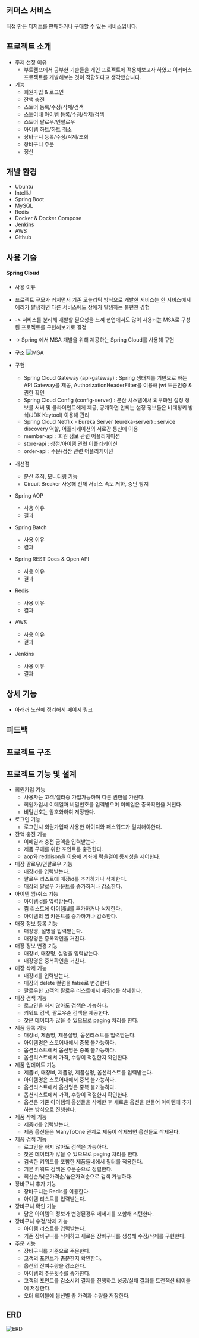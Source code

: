 ## 커머스 서비스
직접 만든 디저트를 판매하거나 구매할 수 있는 서비스입니다.

## 프로젝트 소개
- 주제 선정 이유 
  - 부트캠프에서 공부한 기술들을 개인 프로젝트에 적용해보고자 하였고 이커머스 프로젝트를 개발해보는 것이 적합하다고 생각했습니다.
- 기능
  - 회원가입 & 로그인
  - 잔액 충전 
  - 스토어 등록/수정/삭제/검색 
  - 스토어내 아이템 등록/수정/삭제/검색
  - 스토어 팔로우/언팔로우
  - 아이템 하트/하트 취소
  - 장바구니 등록/수정/삭제/조회
  - 장바구니 주문 
  - 정산 

## 개발 환경
- Ubuntu
- IntelliJ
- Spring Boot
- MySQL
- Redis
- Docker & Docker Compose
- Jenkins
- AWS
- Github

## 사용 기술 
    
#### Spring Cloud
- 사용 이유 
 - 프로젝트 규모가 커지면서 기존 모놀리틱 방식으로 개발한 서비스는 한 서비스에서 에러가 발생하면 다른 서비스에도 장애가 발생하는 불편한 경험
 - -> 서비스를 분리해 개발할 필요성을 느껴 현업에서도 많이 사용되는 MSA로 구성된 프로젝트를 구현해보기로 결정
 - -> Spring 에서 MSA 개발을 위해 제공하는 Spring Cloud를 사용해 구현
- 구조
![MSA](img/msa.png)

- 구현 
  - Spring Cloud Gateway (api-gateway) : Spring 생태계를 기반으로 하는 API Gateway를 제공, AuthorizationHeaderFilter를 이용해 jwt 토큰인증 & 권한 확인        
  - Spring Cloud Config (config-server) : 분산 시스템에서 외부화된 설정 정보를 서버 및 클라이언트에게 제공, 공개하면 안되는 설정 정보들은 비대칭키 방식(JDK Keytool) 이용해 관리
  - Spring Cloud Netflix - Eureka Server (eureka-server) : service discovery 역할, 어플리케이션의 서로간 통신에 이용      
  - member-api : 회원 정보 관련 어플리케이션   
  - store-api : 상점/아이템 관련 어플리케이션        
  - order-api : 주문/정산 관련 어플리케이션 

- 개선점 
  - 분산 추적, 모니터링 기능
  - Circuit Breaker 사용해 전체 서비스 속도 저하,  중단 방지 

- Spring AOP
  - 사용 이유
  - 결과
- Spring Batch
  - 사용 이유
  - 결과
- Spring REST Docs & Open API
  - 사용 이유
  - 결과
- Redis
  - 사용 이유
  - 결과
- AWS
  - 사용 이유
  - 결과
- Jenkins
  - 사용 이유
  - 결과

## 상세 기능
- 아래꺼 노션에 정리해서 페이지 링크

## 피드백 


## 프로젝트 구조

  
## 프로젝트 기능 및 설계
- 회원가입 기능
    - 사용자는 고객/셀러중 가입가능하며 다른 권한을 가진다.
    - 회원가입시 이메일과 비밀번호를 입력받으며 이메일은 중복확인을 거친다.
    - 비밀번호는 암호화하여 저장한다.
- 로그인 기능
    - 로그인시 회원가입때 사용한 아이디와 패스워드가 일치해야한다.
- 잔액 충전 기능
    - 이메일과 충전 금액을 입력받는다.
    - 제품 구매를 위한 포인트를 충전한다.
    - aop와 reddison을 이용해 계좌에 락을걸어 동시성을 제어한다.
- 매장 팔로우/언팔로우 기능
    - 매장id를 입력받는다.
    - 팔로우 리스트에 매장id를 추가하거나 삭제한다.
    - 매장의 팔로우 카운트를 증가하거나 감소한다.
- 아이템 찜/취소 기능
    - 아이템id를 입력받는다.
    - 찜 리스트에 아이템id를 추가하거나 삭제한다.
    - 아이템의 찜 카운트를 증가하거나 감소한다.
- 매장 정보 등록 기능
    - 매장명, 설명을 입력받는다.
    - 매장명은 중복확인을 거친다.
- 매장 정보 변경 기능
    - 매장id, 매장명, 설명을 입력받는다.
    - 매장명은 중복확인을 거친다.
- 매장 삭제 기능
    - 매장id를 입력받는다.
    - 매장의 delete 컬럼을 false로 변경한다.
    - 팔로우한 고객의 팔로우 리스트에서 매장id를 삭제한다.
- 매장 검색 기능
    - 로그인을 하지 않아도 검색은 가능하다.
    - 키워드 검색, 팔로우순 검색을 제공한다.
    - 찾은 데이터가 많을 수 있으므로 paging 처리를 한다.
- 제품 등록 기능
    - 매장id, 제품명, 제품설명, 옵션리스트를 입력받는다.
    - 아이템명은 스토어내에서 중복 불가능하다.
    - 옵션리스트에서 옵션명은 중복 불가능하다.
    - 옵션리스트에서 가격, 수량이 적절한지 확인한다.
- 제품 업데이트 기능
    - 제품id, 매장id, 제품명, 제품설명, 옵션리스트를 입력받는다.
    - 아이템명은 스토어내에서 중복 불가능하다.
    - 옵션리스트에서 옵션명은 중복 불가능하다.
    - 옵션리스트에서 가격, 수량이 적절한지 확인한다.
    - 옵션은 기존 아이템의 옵션들을 삭제한 후 새로운 옵션을 만들어 아이템에 추가하는 방식으로 진행한다.
- 제품 삭제 기능
    - 제품id를 입력받는다.
    - 제품 옵션들은 ManyToOne 관계로 제품이 삭제되면 옵션들도 삭제된다.
- 제품 검색 기능
    - 로그인을 하지 않아도 검색은 가능하다.
    - 찾은 데이터가 많을 수 있으므로 paging 처리를 한다.
    - 검색한 키워드를 포함한 제품들내에서 필터를 적용한다.
    - 기본 키워드 검색은 주문순으로 정렬한다.
    - 최신순/낮은가격순/높은가격순으로 검색 가능하다.
- 장바구니 추가 기능
    - 장바구니는 Redis를 이용한다.
    - 아이템 리스트를 입력받는다.
- 장바구니 확인 기능
    - 담은 아이템의 정보가 변경된경우 메세지를 포함해 리턴한다.
- 장바구니 수정/삭제 기능
    - 아이템 리스트를 입력받는다.
    - 기존 장바구니를 삭제하고 새로운 장바구니를 생성해 수정/삭제를 구현한다.
- 주문 기능
    - 장바구니를 기준으로 주문한다.
    - 고객의 포인트가 충분한지 확인한다.
    - 옵션의 잔여수량을 감소한다.
    - 아이템의 주문횟수를 증가한다.
    - 고객의 포인트를 감소시켜 결제를 진행하고 성공/실패 결과를 트랜잭션 테이블에 저장한다.
    - 오더 테이블에 옵션별 총 가격과 수량을 저장한다.
## ERD
![ERD](img/erd.png)

	